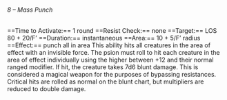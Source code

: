 ###### 8 – Mass Punch
==Time to Activate:== 1 round
==Resist Check:== none
==Target:== LOS 80 + 20/F’
==Duration:== instantaneous
==Area:== 10 + 5/F’ radius
==Effect:== punch all in area
This ability hits all creatures in the area of effect with an invisible force. The psion must roll to hit each creature in the area of effect individually using the higher between +12 and their normal ranged modifier. If hit, the creature takes 7d6 blunt damage. This is considered a magical weapon for the purposes of bypassing resistances. Critical hits are rolled as normal on the blunt chart, but multipliers are reduced to double damage.
